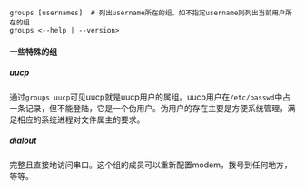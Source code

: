 ```
groups [usernames]	# 列出username所在的组，如不指定username则列出当前用户所在的组
groups <--help | --version>
```

#### 一些特殊的组

##### uucp

通过`groups uucp`可见uucp就是uucp用户的属组。uucp用户在`/etc/passwd`中占一条记录，但不能登陆，它是一个伪用户。伪用户的存在主要是方便系统管理，满足相应的系统进程对文件属主的要求。

##### dialout

完整且直接地访问串口。这个组的成员可以重新配置modem，拨号到任何地方，等等。
